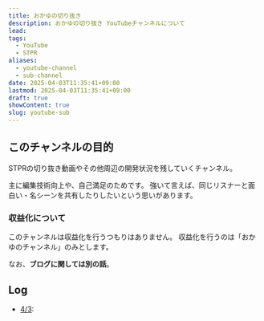 ```yaml
---
title: おかゆの切り抜き
description: おかゆの切り抜き YouTubeチャンネルについて
lead: 
tags:
  - YouTube
  - STPR
aliases:
  - youtube-channel
  - sub-channel
date: 2025-04-03T11:35:41+09:00
lastmod: 2025-04-03T11:35:41+09:00
draft: true
showContent: true
slug: youtube-sub
---
```

## このチャンネルの目的
STPRの切り抜き動画やその他周辺の開発状況を残していくチャンネル。

主に編集技術向上や、自己満足のためです。
強いて言えば、同じリスナーと面白い・名シーンを共有したりしたいという思いがあります。
### 収益化について
このチャンネルは収益化を行うつもりはありません。
収益化を行うのは「おかゆのチャンネル」のみとします。

なお、**ブログに関しては別の話**。

## Log
- [4/3](../diary/2025-04/2025-04-03.md): 
